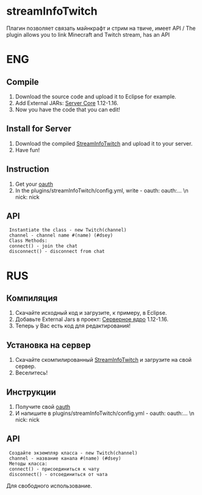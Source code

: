 # streamInfoTwitch
Плагин позволяет связать майнкрафт и стрим на твиче, имеет API / The plugin allows you to link Minecraft and Twitch stream, has an API

# ENG
## Compile
1. Download the source code and upload it to Eclipse for example.
2. Add External JARs: [Server Core](https://getbukkit.org/download/craftbukkit) 1.12-1.16.
3. Now you have the code that you can edit!

## Install for Server
1. Download the compiled [StreamInfoTwitch](https://github.com/Dseym/streamInfoTwitch/releases/download/streamInfoTwitch/streamInfoTwitch.jar) and upload it to your server.
2. Have fun!

## Instruction
1. Get your [oauth](https://twitchapps.com/tmi/)
2. In the plugins/streamInfoTwitch/config.yml, write - oauth: oauth:... \n nick: nick

## API
```
 Instantiate the class - new Twitch(channel)
 channel - channel name #(name) (#dsey)
 Class Methods:
 connect() - join the chat
 disconnect() - disconnect from chat
```

# RUS
## Компиляция
1. Скачайте исходный код и загрузите, к примеру, в Eclipse.
2. Добавьте External Jars в проект: [Серверное ядро](https://getbukkit.org/download/craftbukkit) 1.12-1.16.
3. Теперь у Вас есть код для редактирования!

## Установка на сервер
1. Скачайте скомпилированный [StreamInfoTwitch](https://github.com/Dseym/streamInfoTwitch/releases/download/streamInfoTwitch/streamInfoTwitch.jar) и загрузите на свой сервер.
2. Веселитесь!

## Инструкции
1. Получите свой [oauth](https://twitchapps.com/tmi/)
4. И напишите в plugins/streamInfoTwitch/config.yml - oauth: oauth:... \n nick: nick

## API
```
 Создайте экземпляр класса - new Twitch(channel)
 channel - название канала #(name) (#dsey)
 Методы класса:
 connect() - присоединиться к чату
 disconnect() - отсоединиться от чата
```

Для свободного использование.